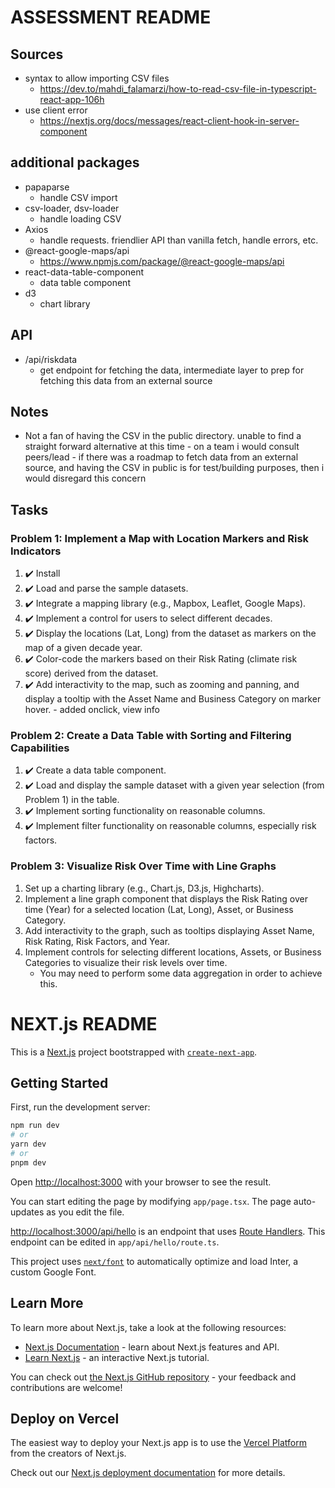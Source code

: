 # ASSESSMENT README

## Sources
  - syntax to allow importing CSV files
    - https://dev.to/mahdi_falamarzi/how-to-read-csv-file-in-typescript-react-app-106h
  - use client error
    - https://nextjs.org/docs/messages/react-client-hook-in-server-component

## additional packages
  - papaparse
    - handle CSV import
  - csv-loader, dsv-loader
    - handle loading CSV
  - Axios
    - handle requests. friendlier API than vanilla fetch, handle errors, etc.
  - @react-google-maps/api
    - https://www.npmjs.com/package/@react-google-maps/api
  - react-data-table-component
    - data table component
  - d3
    - chart library
  

## API
  - /api/riskdata
    - get endpoint for fetching the data, intermediate layer to prep for fetching this data from an external source

## Notes
  -  Not a fan of having the CSV in the public directory. unable to find a straight forward alternative at this time
    - on a team i would consult peers/lead
    - if there was a roadmap to fetch data from an external source, and having the CSV in public is for test/building purposes, then i would disregard this concern



## Tasks

### Problem 1: Implement a Map with Location Markers and Risk Indicators
  1. ✔️ Install 
  2. ✔️ Load and parse the sample datasets.
  3. ✔️ Integrate a mapping library (e.g., Mapbox, Leaflet, Google Maps).
  4. ✔️ Implement a control for users to select different decades.
  5. ✔️ Display the locations (Lat, Long) from the dataset as markers on the map of a given decade year.
  6. ✔️ Color-code the markers based on their Risk Rating (climate risk score) derived from the dataset.
  7. ✔️ Add interactivity to the map, such as zooming and panning, and display a tooltip with the Asset Name and Business Category on marker hover.
    - added onclick, view info
### Problem 2: Create a Data Table with Sorting and Filtering Capabilities

  1. ✔️ Create a data table component.
  2. ✔️ Load and display the sample dataset with a given year selection (from Problem 1) in the table.
  3. ✔️ Implement sorting functionality on reasonable columns.
  4. ✔️ Implement filter functionality on reasonable columns, especially risk factors.

### Problem 3: Visualize Risk Over Time with Line Graphs

  1. Set up a charting library (e.g., Chart.js, D3.js, Highcharts).
  2. Implement a line graph component that displays the Risk Rating over time (Year) for a selected location (Lat, Long), Asset, or Business Category.
  3. Add interactivity to the graph, such as tooltips displaying Asset Name, Risk Rating, Risk Factors, and Year.
  4. Implement controls for selecting different locations, Assets, or Business Categories to visualize their risk levels over time.
      -  You may need to perform some data aggregation in order to achieve this.



# NEXT.js README

This is a [Next.js](https://nextjs.org/) project bootstrapped with [`create-next-app`](https://github.com/vercel/next.js/tree/canary/packages/create-next-app).

## Getting Started

First, run the development server:

```bash
npm run dev
# or
yarn dev
# or
pnpm dev
```

Open [http://localhost:3000](http://localhost:3000) with your browser to see the result.

You can start editing the page by modifying `app/page.tsx`. The page auto-updates as you edit the file.

[http://localhost:3000/api/hello](http://localhost:3000/api/hello) is an endpoint that uses [Route Handlers](https://beta.nextjs.org/docs/routing/route-handlers). This endpoint can be edited in `app/api/hello/route.ts`.

This project uses [`next/font`](https://nextjs.org/docs/basic-features/font-optimization) to automatically optimize and load Inter, a custom Google Font.

## Learn More

To learn more about Next.js, take a look at the following resources:

- [Next.js Documentation](https://nextjs.org/docs) - learn about Next.js features and API.
- [Learn Next.js](https://nextjs.org/learn) - an interactive Next.js tutorial.

You can check out [the Next.js GitHub repository](https://github.com/vercel/next.js/) - your feedback and contributions are welcome!

## Deploy on Vercel

The easiest way to deploy your Next.js app is to use the [Vercel Platform](https://vercel.com/new?utm_medium=default-template&filter=next.js&utm_source=create-next-app&utm_campaign=create-next-app-readme) from the creators of Next.js.

Check out our [Next.js deployment documentation](https://nextjs.org/docs/deployment) for more details.
